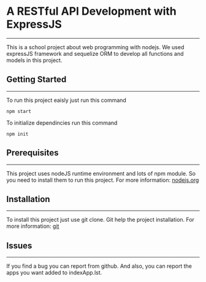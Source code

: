 # A RESTful API Development with ExpressJS
--------------------------------------
This is a school project about web programming with nodejs. We used expressJS framework and sequelize ORM to develop all functions and models in this project.

## Getting Started
--------------------------------------
To run this project eaisly just run this command

```
npm start
```
To initialize dependincies run this command
```
npm init
```

## Prerequisites
--------------------------------------
This project uses nodeJS runtime environment and lots of npm module. So you need to install them to run this project.
For more information: [nodejs.org](https://nodejs.org/)

## Installation
--------------------------------------
To install this project just use git clone. Git help the project installation. 
For more information: [git](https://git-scm.com)

## Issues
--------------------------------------
If you find a bug you can report from github. And also, you can report the apps you want added to indexApp.lst.
